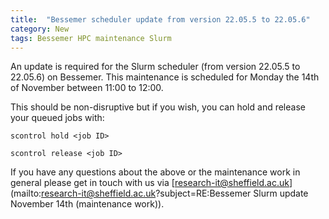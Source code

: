 ```yaml
---
title:  "Bessemer scheduler update from version 22.05.5 to 22.05.6"
category: New
tags: Bessemer HPC maintenance Slurm
---
```


An update is required for the Slurm scheduler  (from version 22.05.5 to 22.05.6) on Bessemer. This maintenance is scheduled for Monday the 14th of November between 11:00 to 12:00.

This should be non-disruptive but if you wish, you can hold and release your queued jobs with:

    scontrol hold <job ID> 

    scontrol release <job ID>

If you have any questions about the above or the maintenance work in general please get in touch with us via [research-it@sheffield.ac.uk](mailto:research-it@sheffield.ac.uk?subject=RE:Bessemer Slurm update November 14th (maintenance work)).
